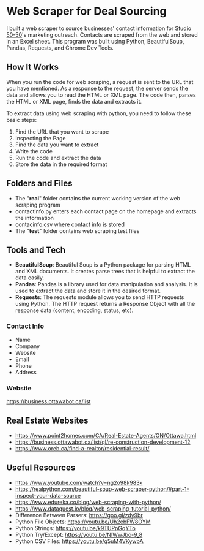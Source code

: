# Web Scraper for Deal Sourcing
I built a web scraper to source businesses' contact information for [Studio 50-50](https://studio50-50.com/)'s marketing outreach. Contacts are scraped from the web and stored in an Excel sheet. This program was built using Python, BeautifulSoup, Pandas, Requests, and Chrome Dev Tools.

## How It Works
When you run the code for web scraping, a request is sent to the URL that you have mentioned. As a response to the request, the server sends the data and allows you to read the HTML or XML page. The code then, parses the HTML or XML page, finds the data and extracts it.

To extract data using web scraping with python, you need to follow these basic steps:
1. Find the URL that you want to scrape
2. Inspecting the Page
3. Find the data you want to extract
4. Write the code
5. Run the code and extract the data
6. Store the data in the required format

## Folders and Files
- The "**real**" folder contains the current working version of the web scraping program
- contactinfo.py enters each contact page on the homepage and extracts the information
- contacinfo.csv where contact info is stored
- The "**test**" folder contains web scraping test files

## Tools and Tech
- **BeautifulSoup**: Beautiful Soup is a Python package for parsing HTML and XML documents. It creates parse trees that is helpful to extract the data easily.
- **Pandas**: Pandas is a library used for data manipulation and analysis. It is used to extract the data and store it in the desired format.
- **Requests**: The requests module allows you to send HTTP requests using Python. The HTTP request returns a Response Object with all the response data (content, encoding, status, etc).

### Contact Info
- Name
- Company
- Website
- Email
- Phone
- Address

### Website
https://business.ottawabot.ca/list

## Real Estate Websites
- https://www.point2homes.com/CA/Real-Estate-Agents/ON/Ottawa.html
- https://business.ottawabot.ca/list/ql/re-construction-development-12
- https://www.oreb.ca/find-a-realtor/residential-result/

## Useful Resources
- https://www.youtube.com/watch?v=ng2o98k983k
- https://realpython.com/beautiful-soup-web-scraper-python/#part-1-inspect-your-data-source
- https://www.edureka.co/blog/web-scraping-with-python/
- https://www.dataquest.io/blog/web-scraping-tutorial-python/
- Difference Between Parsers: https://goo.gl/zdy9br
- Python File Objects: https://youtu.be/Uh2ebFW8OYM
- Python Strings: https://youtu.be/k9TUPpGqYTo
- Python Try/Except: https://youtu.be/NIWwJbo-9_8
- Python CSV Files: https://youtu.be/q5uM4VKywbA